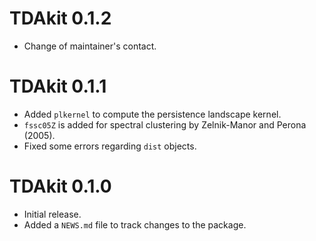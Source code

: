 # TDAkit 0.1.2

* Change of maintainer's contact.

# TDAkit 0.1.1

* Added `plkernel` to compute the persistence landscape kernel.
* `fssc05Z` is added for spectral clustering by Zelnik-Manor and Perona (2005).
* Fixed some errors regarding `dist` objects.

# TDAkit 0.1.0

* Initial release.
* Added a `NEWS.md` file to track changes to the package.
